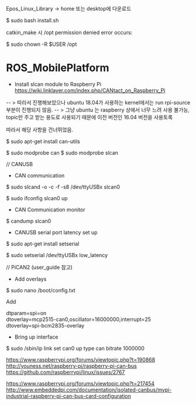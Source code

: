 Epos_Linux_Library -> home 또는 desktop에 다운로드

$ sudo bash install.sh



catkin_make 시 /opt permission denied error occurs:

$ sudo chown -R $USER /opt

# ROS_MobilePlatform


- Install slcan module to Raspberry Pi </br>
https://wiki.linklayer.com/index.php/CANtact_on_Raspberry_Pi

-- > 따라서 진행해보았으나 ubuntu 18.04가 사용하는 kernel에서는 run rpi-source 부분이 진행되지 않음.
-- > 그냥 ubuntu 는 raspberry 상에서 너무 느려 사용 불가능, topic만 주고 받는 용도로 사용되기 때문에 이전 버전인 16.04 버전을 사용토록

따라서 해당 사항을 건너뛰었음.

$ sudo apt-get install can-utils



$ sudo modprobe can
$ sudo modprobe slcan

// CANUSB
- CAN communication

$ sudo slcand -o -c -f -s8 /dev/ttyUSBx slcan0  

$ sudo ifconfig slcan0 up  

- CAN Communication monitor  

$ candump slcan0  

- CANUSB serial port latency set up  

$ sudo apt-get install setserial  

$ sudo setserial /dev/ttyUSBx low_latency  

// PiCAN2 (user_guide 참고)  
- Add overlays  

$ sudo nano /boot/config.txt  

Add  

dtparam=spi=on  
dtoverlay=mcp2515-can0,oscillator=16000000,interrupt=25  
dtoverlay=spi-bcm2835-overlay  

- Bring up interface  

$ sudo /sbin/ip link set can0 up type can bitrate 1000000  

https://www.raspberrypi.org/forums/viewtopic.php?t=190868
http://youness.net/raspberry-pi/raspberry-pi-can-bus
https://github.com/raspberrypi/linux/issues/2767

https://www.raspberrypi.org/forums/viewtopic.php?t=217454  
http://www.embeddedpi.com/documentation/isolated-canbus/mypi-industrial-raspberry-pi-can-bus-card-configuration
